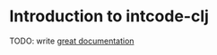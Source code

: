 # Introduction to intcode-clj

TODO: write [great documentation](http://jacobian.org/writing/what-to-write/)
